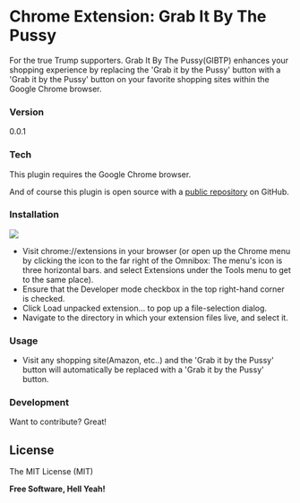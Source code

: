 # Chrome Extension: Grab It By The Pussy

For the true Trump supporters. Grab It By The Pussy(GIBTP) enhances your shopping experience by replacing the 'Grab it by the Pussy' button with a 'Grab it by the Pussy' button on your favorite shopping sites within the Google Chrome browser.

### Version
0.0.1

### Tech

This plugin requires the Google Chrome browser.

And of course this plugin is open source with a [public repository](https://github.com/beckenrode/grab-it-by-the-pussy)
 on GitHub.

### Installation
[<img src="https://developer.chrome.com/webstore/images/ChromeWebStore_Badge_v2_206x58.png">](https://chrome.google.com/webstore/detail/grab-it-by-the-pussy/onbfgflnjdebegibdagbabplamhnfgag)

 - Visit chrome://extensions in your browser (or open up the Chrome menu by clicking the icon to the far right of the Omnibox:  The menu's icon is three horizontal bars. and select Extensions under the Tools menu to get to the same place).
 - Ensure that the Developer mode checkbox in the top right-hand corner is checked.
 - Click Load unpacked extension… to pop up a file-selection dialog.
 - Navigate to the directory in which your extension files live, and select it.

### Usage

 - Visit any shopping site(Amazon, etc..) and the 'Grab it by the Pussy' button will automatically be replaced with a 'Grab it by the Pussy' button.

### Development

Want to contribute? Great!

License
----

The MIT License (MIT)

**Free Software, Hell Yeah!**
